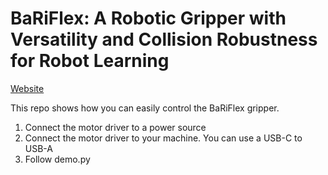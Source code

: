 # BaRiFlex: A Robotic Gripper with Versatility and Collision Robustness for Robot Learning

[Website](https://robin-lab.cs.utexas.edu/bariflex/)

This repo shows how you can easily control the BaRiFlex gripper.

1. Connect the motor driver to a power source
2. Connect the motor driver to your machine. You can use a USB-C to USB-A
3. Follow demo.py 